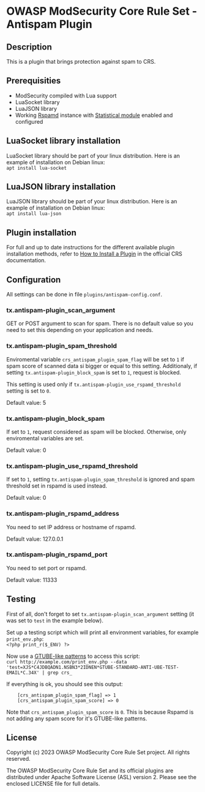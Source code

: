 # OWASP ModSecurity Core Rule Set - Antispam Plugin

## Description

This is a plugin that brings protection against spam to CRS.

## Prerequisities

 * ModSecurity compiled with Lua support
 * LuaSocket library
 * LuaJSON library
 * Working [Rspamd](https://rspamd.com/) instance with [Statistical module](https://rspamd.com/doc/configuration/statistic.html) enabled and configured

## LuaSocket library installation

LuaSocket library should be part of your linux distribution. Here is an example
of installation on Debian linux:  
`apt install lua-socket`

## LuaJSON library installation

LuaJSON library should be part of your linux distribution. Here is an example
of installation on Debian linux:  
`apt install lua-json`

## Plugin installation

For full and up to date instructions for the different available plugin
installation methods, refer to [How to Install a Plugin](https://coreruleset.org/docs/concepts/plugins/#how-to-install-a-plugin)
in the official CRS documentation.

## Configuration

All settings can be done in file `plugins/antispam-config.conf`.

### tx.antispam-plugin_scan_argument

GET or POST argument to scan for spam. There is no default value so you need to
set this depending on your application and needs.

### tx.antispam-plugin_spam_threshold

Enviromental variable `crs_antispam_plugin_spam_flag` will be set to `1` if spam
score of scanned data si bigger or equal to this setting. Additionaly, if
setting `tx.antispam-plugin_block_spam` is set to `1`, request is blocked.

This setting is used only if `tx.antispam-plugin_use_rspamd_threshold` setting
is set to `0`.

Default value: 5

### tx.antispam-plugin_block_spam

If set to `1`, request considered as spam will be blocked. Otherwise, only
enviromental variables are set.

Default value: 0

### tx.antispam-plugin_use_rspamd_threshold

If set to `1`, setting `tx.antispam-plugin_spam_threshold` is ignored and spam
threshold set in rspamd is used instead.

Default value: 0

### tx.antispam-plugin_rspamd_address

You need to set IP address or hostname of rspamd.

Default value: 127.0.0.1

### tx.antispam-plugin_rspamd_port

You need to set port or rspamd.

Default value: 11333

## Testing

First of all, don't forget to set `tx.antispam-plugin_scan_argument` setting (it
was set to `test` in the example below).

Set up a testing script which will print all environment variables, for example `print_env.php`:  
`<?php print_r($_ENV) ?>`

Now use a [GTUBE-like patterns](https://rspamd.com/doc/gtube_patterns.html) to access this script:  
`curl http://example.com/print_env.php --data 'test=XJS*C4JDBQADN1.NSBN3*2IDNEN*GTUBE-STANDARD-ANTI-UBE-TEST-EMAIL*C.34X' | grep crs_`

If everything is ok, you should see this output:
```
    [crs_antispam_plugin_spam_flag] => 1
    [crs_antispam_plugin_spam_score] => 0
```

Note that `crs_antispam_plugin_spam_score` is `0`. This is because Rspamd is not
adding any spam score for it's GTUBE-like patterns.

## License

Copyright (c) 2023 OWASP ModSecurity Core Rule Set project. All rights reserved.

The OWASP ModSecurity Core Rule Set and its official plugins are distributed
under Apache Software License (ASL) version 2. Please see the enclosed LICENSE
file for full details.
